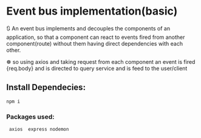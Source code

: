 # Event bus implementation(basic)

:arrows_clockwise:  An event bus implements and decouples the components of an application, so that a component can react to events fired from another component(route) without them having direct dependencies with each other.

:wheel_of_dharma: so using axios and taking request from each component an event is fired {req.body} and is directed to query service and is feed to the user/client

## Install Dependecies:

```npm i ```

### Packages used:

``` axios  express nodemon```

